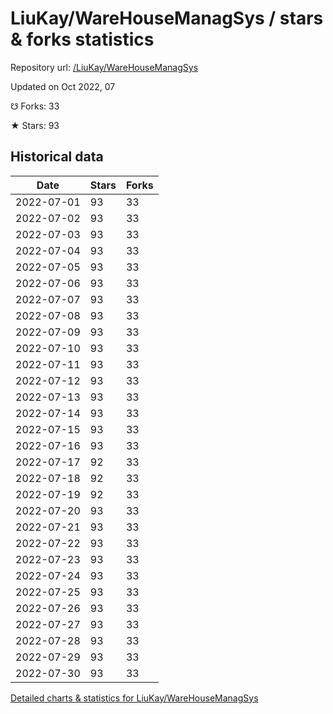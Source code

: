 # LiuKay/WareHouseManagSys / stars & forks statistics

Repository url: [/LiuKay/WareHouseManagSys](https://github.com/LiuKay/WareHouseManagSys)

Updated on Oct 2022, 07

☋ Forks: 33

★ Stars: 93

## Historical data
| Date | Stars | Forks |
|------|-------|-------|
| 2022-07-01 | 93 | 33 | 
| 2022-07-02 | 93 | 33 | 
| 2022-07-03 | 93 | 33 | 
| 2022-07-04 | 93 | 33 | 
| 2022-07-05 | 93 | 33 | 
| 2022-07-06 | 93 | 33 | 
| 2022-07-07 | 93 | 33 | 
| 2022-07-08 | 93 | 33 | 
| 2022-07-09 | 93 | 33 | 
| 2022-07-10 | 93 | 33 | 
| 2022-07-11 | 93 | 33 | 
| 2022-07-12 | 93 | 33 | 
| 2022-07-13 | 93 | 33 | 
| 2022-07-14 | 93 | 33 | 
| 2022-07-15 | 93 | 33 | 
| 2022-07-16 | 93 | 33 | 
| 2022-07-17 | 92 | 33 | 
| 2022-07-18 | 92 | 33 | 
| 2022-07-19 | 92 | 33 | 
| 2022-07-20 | 93 | 33 | 
| 2022-07-21 | 93 | 33 | 
| 2022-07-22 | 93 | 33 | 
| 2022-07-23 | 93 | 33 | 
| 2022-07-24 | 93 | 33 | 
| 2022-07-25 | 93 | 33 | 
| 2022-07-26 | 93 | 33 | 
| 2022-07-27 | 93 | 33 | 
| 2022-07-28 | 93 | 33 | 
| 2022-07-29 | 93 | 33 | 
| 2022-07-30 | 93 | 33 | 


[Detailed charts & statistics for LiuKay/WareHouseManagSys](https://reviewgithub.com/rep/LiuKay/WareHouseManagSys)

